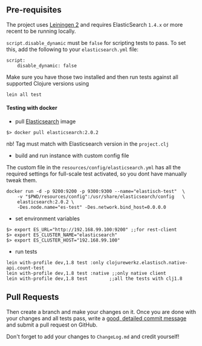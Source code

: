 ## Pre-requisites

The project uses [Leiningen 2](https://leiningen.org) and requires ElasticSearch `1.4.x` or more recent to be running
locally.

`script.disable_dynamic` must be `false` for scripting tests to pass. To set this, add the following to your `elasticsearch.yml` file:

    script:
        disable_dynamic: false

Make
sure you have those two installed and then run tests against all supported Clojure versions using

    lein all test


#### Testing with docker

* pull [Elasticsearch](https://hub.docker.com/_/elasticsearch/) image 

```
$> docker pull elasticsearch:2.0.2
```
nb! Tag must match with Elasticsearch version in the `project.clj`

* build and run instance with custom config file

The custom file in the `resources/config/elasticsearch.yml` has all the required settings for full-scale test activated, so you dont have
manually tweak them.

```
docker run -d -p 9200:9200 -p 9300:9300 --name="elastisch-test"  \
	-v "$PWD/resources/config":/usr/share/elasticsearch/config   \
	elasticsearch:2.0.2 \ 
	-Des.node.name="es-test" -Des.network.bind_host=0.0.0.0
```

* set environment variables

```
$> export ES_URL="http://192.168.99.100:9200" ;;for rest-client
$> export ES_CLUSTER_NAME="elasticsearch"
$> export ES_CLUSTER_HOST="192.168.99.100"
```

* run tests


```
lein with-profile dev,1.8 test :only clojurewerkz.elastisch.native-api.count-test
lein with-profile dev,1.8 test :native ;;only native client
lein with-profile dev,1.8 test 	      ;;all the tests with clj1.8
```

## Pull Requests

Then create a branch and make your changes on it. Once you are done with your changes and all
tests pass, write a [good, detailed commit message](http://tbaggery.com/2008/04/19/a-note-about-git-commit-messages.html) and submit a pull request on GitHub.

Don't forget to add your changes to `ChangeLog.md` and credit yourself!

